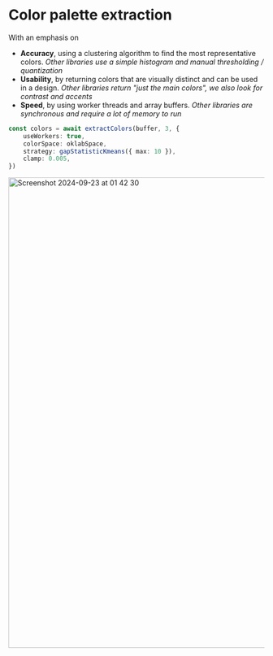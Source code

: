 # Color palette extraction

With an emphasis on 
- **Accuracy**, using a clustering algorithm to find the most representative colors.
  *Other libraries use a simple histogram and manual thresholding / quantization*
- **Usability**, by returning colors that are visually distinct and can be used in a design.
  *Other libraries return "just the main colors", we also look for contrast and accents*
- **Speed**, by using worker threads and array buffers.
  *Other libraries are synchronous and require a lot of memory to run*


```ts
const colors = await extractColors(buffer, 3, {
	useWorkers: true,
	colorSpace: oklabSpace,
	strategy: gapStatisticKmeans({ max: 10 }),
	clamp: 0.005,
})
```


<img width="926" alt="Screenshot 2024-09-23 at 01 42 30" src="https://github.com/user-attachments/assets/0c41ecfe-d5f6-4c6e-a730-dad64e5b72c6">

